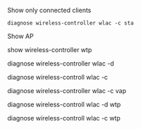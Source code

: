 Show only connected clients

```
diagnose wireless-controller wlac -c sta
```


Show AP

show wireless-controller wtp


diagnose wireless-controller wlac -d

diagnose wireless-controll wlac -c 


diagnose wireless-controller wlac -c vap


diagnose wireless-controll wlac -d wtp


diagnose wireless-controll wlac -c  wtp